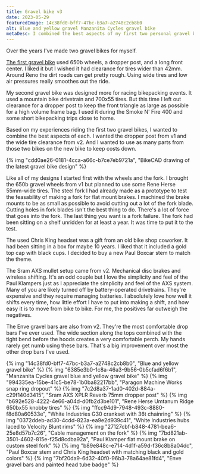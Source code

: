 ```yaml
---
title: Gravel bike v3
date: 2023-05-29
featuredImage: 14c38fd0-bff7-47bc-b3a7-a2748c2cb8b0
alt: Blue and yellow gravel Manzanita Cycles gravel bike
metaDesc: I combined the best aspects of my first two personal gravel bikes to make version three.
---
```


Over the years I've made two gravel bikes for myself. 

[The first gravel bike](blog/sierra-gravel-explorer) used 650b wheels, a dropper post, and a long front center. I liked it but I wished it had clearance for tires wider than 42mm. Around Reno the dirt roads can get pretty rough. Using wide tires and low air pressures really smoothes out the ride.

My second gravel bike was designed more for racing bikepacking events. It used a mountain bike drivetrain and 700x55 tires. But this time I left out clearance for a dropper post to keep the front triangle as large as possible for a high volume frame bag. I used it during the Smoke N' Fire 400 and some short bikepacking trips close to home.

Based on my experiences riding the first two gravel bikes, I wanted to combine the best aspects of each. I wanted the dropper post from v1 and the wide tire clearance from v2. And I wanted to use as many parts from those two bikes on the new bike to keep costs down.

{% img "cdd0ae26-0181-4cca-a66c-b7ce7eb9721a", "BikeCAD drawing of the latest gravel bike design" %}

Like all of my designs I started first with the wheels and the fork. I brought the 650b gravel wheels from v1 but planned to use some Rene Herse 55mm-wide tires. The steel fork I had already made as a prototype to test the feasability of making a fork for flat mount brakes. I machined the brake mounts to be as small as possible to avoid cutting out a lot of the fork blade. Cutting holes in fork blades isn't the best thing to do. There's a lot of force that goes into the fork. The last thing you want is a fork failure. The fork had been sitting on a shelf unridden for at least a year. It was time to put it to the test.

The used Chris King headset was a gift from an old bike shop coworker. It had been sitting in a box for maybe 10 years. I liked that it included a gold top cap with black cups. I decided to buy a new Paul Boxcar stem to match the theme.

The Sram AXS mullet setup came from v2. Mechanical disc brakes and wireless shifting. It's an odd couple but I love the simplicity and feel of the Paul Klampers just as I appreciate the simplicity and feel of the AXS system. Many of you are likely turned off by battery-operated drivetrains. They're expensive and they require managing batteries. I absolutely love how well it shifts every time, how little effort I have to put into making a shift, and how easy it is to move from bike to bike. For me, the positives far outweigh the negatives.

The Enve gravel bars are also from v2. They're the most comfortable drop bars I've ever used. The wide section along the tops combined with the tight bend before the hoods creates a very comfortable perch. My hands rarely get numb using these bars. That's a big improvement over most the other drop bars I've used.

{% img "14c38fd0-bff7-47bc-b3a7-a2748c2cb8b0", "Blue and yellow gravel bike" %}
{% img "6385e3b0-1c8a-46a3-9b56-0b5cfad6f6b1", "Manzanita Cycles gravel blue and yellow gravel bike" %}
{% img "994335ea-15be-41c5-be78-1b0ba82217bb", "Paragon Machine Works snap ring dropout" %}
{% img "7c2d8a37-1ad0-402d-884a-c29f140d3415", "Sram AXS XPLR Reverb 75mm dropper post" %}
{% img "b692e528-4222-4e66-a04d-d0fb2d3be101", "Rene Herse Umtanum Ridge 650bx55 knobby tires" %}
{% img "ffcc94d9-7948-493c-8880-f8d80a60533e", "White Industries G30 crankset with 36t chainring" %}
{% img "0372ddeb-ad30-4cdd-823a-ea9e2d939c41", "White Industries hubs laced to Velocity Blunt rims" %}
{% img "27127cbf-b848-4781-bea6-25e8d57b7c26", "Cable management on the fork" %}
{% img "7bd821ab-3501-4602-815e-f25d8cdba92a", "Paul Klamper flat mount brake on custom steel fork" %}
{% img "b89e848c-e714-4d1f-a59d-f36c8b8a04dc", "Paul Boxcar stem and Chris King headset with matching black and gold colors" %}
{% img "7bf20da9-6d32-40f0-96b3-78a64ae81fd4", "Enve gravel bars and painted head tube badge" %}

